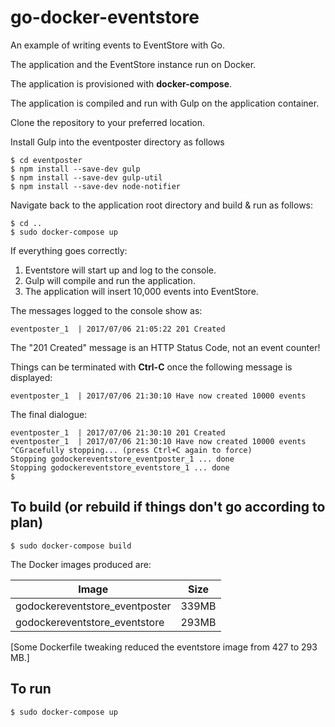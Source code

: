 # go-docker-eventstore

An example of writing events to EventStore with Go.

The application and the EventStore instance run on Docker.

The application is provisioned with __docker-compose__.

The application is compiled and run with Gulp on the application container.

Clone the repository to your preferred location.

Install Gulp into the eventposter directory as follows

	$ cd eventposter
	$ npm install --save-dev gulp
	$ npm install --save-dev gulp-util
	$ npm install --save-dev node-notifier

Navigate back to the application root directory and build & run as follows:

	$ cd ..
	$ sudo docker-compose up

If everything goes correctly:

1. Eventstore will start up and log to the console.
2. Gulp will compile and run the application.
3. The application will insert 10,000 events into EventStore.

The messages logged to the console show as:

	eventposter_1  | 2017/07/06 21:05:22 201 Created

The "201 Created" message is an HTTP Status Code, not an event counter!

Things can be terminated with __Ctrl-C__ once the following message is displayed:

	eventposter_1  | 2017/07/06 21:30:10 Have now created 10000 events

The final dialogue:

	eventposter_1  | 2017/07/06 21:30:10 201 Created
	eventposter_1  | 2017/07/06 21:30:10 Have now created 10000 events
	^CGracefully stopping... (press Ctrl+C again to force)
	Stopping godockereventstore_eventposter_1 ... done
	Stopping godockereventstore_eventstore_1 ... done
	$

## To build (or rebuild if things don't go according to plan)

	$ sudo docker-compose build

The Docker images produced are:

Image | Size
----- | ----
godockereventstore_eventposter | 339MB
godockereventstore_eventstore | 293MB

[Some Dockerfile tweaking reduced the eventstore image from 427 to 293 MB.]

## To run

	$ sudo docker-compose up
